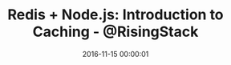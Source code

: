 ---
title: "Redis + Node.js: Introduction to Caching - @RisingStack"
layout: post
type: 3rdparty
date: 2016-11-15 00:00:01
redirect: https://community.risingstack.com/redis-node-js-introduction-to-caching/
---